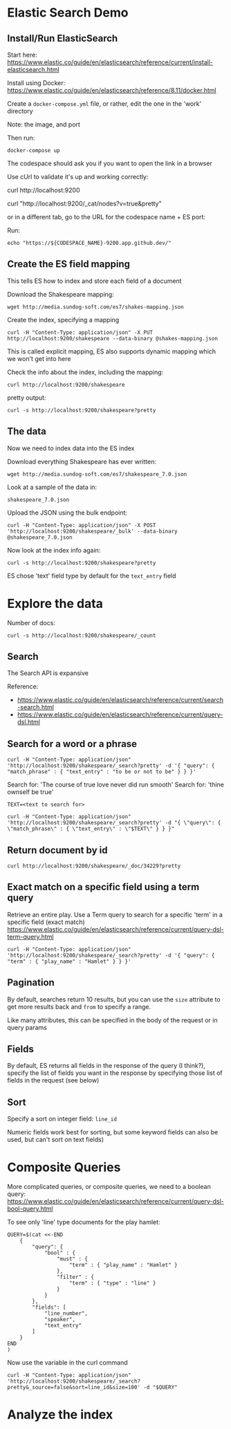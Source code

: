 # Elastic Search Demo

## Install/Run ElasticSearch

Start here: https://www.elastic.co/guide/en/elasticsearch/reference/current/install-elasticsearch.html

Install using Docker: https://www.elastic.co/guide/en/elasticsearch/reference/8.11/docker.html

Create a `docker-compose.yml` file, or rather, edit the one in the 'work' directory

Note: the image, and port

Then run:

`docker-compose up`

The codespace should ask you if you want to open the link in a browser

Use cUrl to validate it's up and working correctly:

curl http://localhost:9200


curl "http://localhost:9200/_cat/nodes?v=true&pretty"

or in a different tab, go to the URL for the codespace name + ES port:

Run:

`echo "https://${CODESPACE_NAME}-9200.app.github.dev/"`


## Create the ES field mapping

This tells ES how to index and store each field of a document

Download the Shakespeare mapping:

`wget http://media.sundog-soft.com/es7/shakes-mapping.json`

Create the index, specifying a mapping 

`curl -H "Content-Type: application/json" -X PUT http://localhost:9200/shakespeare --data-binary @shakes-mapping.json`

This is called explicit mapping, ES also supports dynamic mapping which we won't get into here

Check the info about the index, including the mapping:

`curl http://localhost:9200/shakespeare`

pretty output:

`curl -s http://localhost:9200/shakespeare?pretty`

## The data

Now we need to index data into the ES index

Download everything Shakespeare has ever written:

`wget http://media.sundog-soft.com/es7/shakespeare_7.0.json`

Look at a sample of the data in: 

`shakespeare_7.0.json`

Upload the JSON using the bulk endpoint:

`curl -H "Content-Type: application/json" -X POST 'http://localhost:9200/shakespeare/_bulk' --data-binary @shakespeare_7.0.json`

Now look at the index info again:

`curl -s http://localhost:9200/shakespeare?pretty`

ES chose 'text' field type by default for the `text_entry` field

# Explore the data

Number of docs:

`curl -s http://localhost:9200/shakespeare/_count`

## Search

The Search API is expansive

Reference:
* https://www.elastic.co/guide/en/elasticsearch/reference/current/search-search.html
* https://www.elastic.co/guide/en/elasticsearch/reference/current/query-dsl.html


## Search for a word or a phrase 

`curl -H "Content-Type: application/json" 'http://localhost:9200/shakespeare/_search?pretty' -d '{ "query": { "match_phrase" : { "text_entry" : "to be or not to be" } } }'`

Search for: 'The course of true love never did run smooth'
Search for: 'thine ownself be true'

`TEXT=<text to search for>`

`curl -H "Content-Type: application/json" 'http://localhost:9200/shakespeare/_search?pretty' -d "{ \"query\": { \"match_phrase\" : { \"text_entry\" : \"$TEXT\" } } }"`

## Return document by id

`curl http://localhost:9200/shakespeare/_doc/34229?pretty`

## Exact match on a specific field using a term query

Retrieve an entire play. Use a Term query to search for a specific 'term' in a specific field (exact match)
https://www.elastic.co/guide/en/elasticsearch/reference/current/query-dsl-term-query.html


`curl -H "Content-Type: application/json" 'http://localhost:9200/shakespeare/_search?pretty' -d '{ "query": { "term" : { "play_name" : "Hamlet" } } }'`

## Pagination

By default, searches return 10 results, but you can use the `size` attribute to get more results back and `from` to specify a range.

Like many attributes, this can be specified in the body of the request or in query params

## Fields

By default, ES returns all fields in the response of the query (I think?), specify the list of fields you want in the response by 
specifying those list of fields in the request (see below)

## Sort

Specify a sort on integer field: `line_id` 

Numeric fields work best for sorting, but some keyword fields can also be used, but can't sort on text fields)


# Composite Queries

More complicated queries, or composite queries, we need to a boolean query:
https://www.elastic.co/guide/en/elasticsearch/reference/current/query-dsl-bool-query.html

To see only 'line' type documents for the play hamlet:

```
QUERY=$(cat <<-END
    { 
        "query": {
            "bool" : {
                "must" : {
                    "term" : { "play_name" : "Hamlet" }
                },
                "filter" : {
                    "term" : { "type" : "line" }
                }        
            }      
        },
        "fields": [
            "line_number",
            "speaker",
            "text_entry"
        ]
    }
END
)
```


Now use the variable in the curl command

`curl -H "Content-Type: application/json" 'http://localhost:9200/shakespeare/_search?pretty&_source=false&sort=line_id&size=100' -d "$QUERY"`


# Analyze the index



